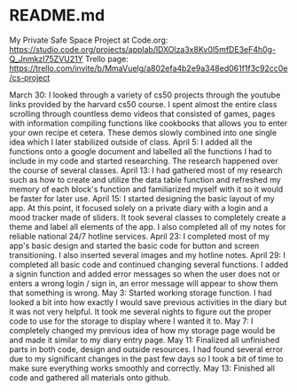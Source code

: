 # README.md
My Private Safe Space Project at Code.org: https://studio.code.org/projects/applab/lDXOlza3x8Kv0l5mfDE3eF4h0g-Q_JnmkzI75ZVU21Y
Trello page: https://trello.com/invite/b/MmaVuelg/a802efa4b2e9a348ed061f1f3c92cc0e/cs-project

March 30: 
I looked through a variety of cs50 projects through the youtube links provided by the harvard cs50 course. I spent almost the entire class scrolling through countless demo videos that consisted of games, pages with information compiling functions like cookbooks that allows you to enter your own recipe et cetera. These demos slowly combined into one single idea which I later stabilized outside of class.
April 5: 
I added all the functions onto a google document and labelled all the functions I had to include in my code and started researching. The research happened over the course of several classes.
April 13: 
I had gathered most of my research such as how to create and utilize the data table function and refreshed my memory of each block's function and familiarized myself with it so it would be faster for later use.
April 15: 
I started designing the basic layout of my app. At this point, it focused solely on a private diary with a login and a mood tracker made of sliders. It took several classes to completely create a theme and label all elements of the app. I also completed all of my notes for reliable national 24/7 hotline services.
April 23: 
I completed most of my app's basic design and started the basic code for button and screen transitioning. I also inserted several images and my hotline notes.
April 29: 
I completed all basic code and continued changing several functions. I added a signin function and added error messages so when the user does not or enters a wrong login / sign in, an error message will appear to show them that something is wrong.
May 3: 
Started working storage function. I had looked a bit into how exactly I would save previous activities in the diary but it was not very helpful. It took me several nights to figure out the proper code to use for the storage to display where I wanted it to.
May 7: 
I completely changed my previous idea of how my storage page would be and made it similar to my diary entry page.
May 11: 
Finalized all unfinished parts in both code, design and outside resources. I had found several error due to my significant changes in the past few days so I took a bit of time to make sure everything works smoothly and correctly.
May 13: 
Finished all code and gathered all materials onto github.

